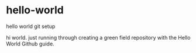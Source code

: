 # hello-world
hello world git setup

hi world. just running through creating a green field repository with the Hello World Github guide.
